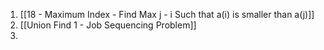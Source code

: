 1. [[18 - Maximum Index - Find Max j - i Such that a(i) is smaller than a(j)]]
2. [[Union Find 1 - Job Sequencing Problem]]
3. 


